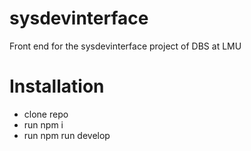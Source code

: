 # sysdevinterface
Front end for the sysdevinterface project of DBS at LMU
# Installation
* clone repo
* run npm i
* run npm run develop
